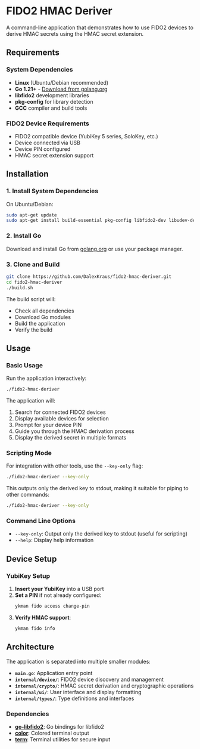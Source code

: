 # FIDO2 HMAC Deriver

A command-line application that demonstrates how to use FIDO2 devices to derive HMAC secrets using the HMAC secret extension. 

## Requirements
### System Dependencies

- **Linux** (Ubuntu/Debian recommended)
- **Go 1.21+** - [Download from golang.org](https://golang.org/dl/)
- **libfido2** development libraries
- **pkg-config** for library detection
- **GCC** compiler and build tools

### FIDO2 Device Requirements

- FIDO2 compatible device (YubiKey 5 series, SoloKey, etc.)
- Device connected via USB
- Device PIN configured
- HMAC secret extension support

## Installation

### 1. Install System Dependencies

On Ubuntu/Debian:
```bash
sudo apt-get update
sudo apt-get install build-essential pkg-config libfido2-dev libudev-dev
```

### 2. Install Go

Download and install Go from [golang.org](https://golang.org/dl/) or use your package manager.

### 3. Clone and Build

```bash
git clone https://github.com/DalexKraus/fido2-hmac-deriver.git
cd fido2-hmac-deriver
./build.sh
```

The build script will:
- Check all dependencies
- Download Go modules
- Build the application
- Verify the build

## Usage

### Basic Usage

Run the application interactively:
```bash
./fido2-hmac-deriver
```

The application will:
1. Search for connected FIDO2 devices
2. Display available devices for selection
3. Prompt for your device PIN
4. Guide you through the HMAC derivation process
5. Display the derived secret in multiple formats

### Scripting Mode

For integration with other tools, use the `--key-only` flag:
```bash
./fido2-hmac-deriver --key-only
```

This outputs only the derived key to stdout, making it suitable for piping to other commands:
```bash
./fido2-hmac-deriver --key-only
```

### Command Line Options

- `--key-only`: Output only the derived key to stdout (useful for scripting)
- `--help`: Display help information

## Device Setup

### YubiKey Setup

1. **Insert your YubiKey** into a USB port
2. **Set a PIN** if not already configured:
   ```bash
   ykman fido access change-pin
   ```
3. **Verify HMAC support**:
   ```bash
   ykman fido info
   ```

## Architecture

The application is separated into multiple smaller modules:

- **`main.go`**: Application entry point
- **`internal/device/`**: FIDO2 device discovery and management
- **`internal/crypto/`**: HMAC secret derivation and cryptographic operations
- **`internal/ui/`**: User interface and display formatting
- **`internal/types/`**: Type definitions and interfaces

### Dependencies

- **[go-libfido2](https://github.com/keys-pub/go-libfido2)**: Go bindings for libfido2
- **[color](https://github.com/fatih/color)**: Colored terminal output
- **[term](https://golang.org/x/term)**: Terminal utilities for secure input
